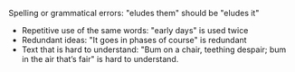 Spelling or grammatical errors: "eludes them" should be "eludes it"
- Repetitive use of the same words: "early days" is used twice
- Redundant ideas: "It goes in phases of course" is redundant
- Text that is hard to understand: "Bum on a chair, teething despair; bum in the air that’s fair" is hard to understand.
